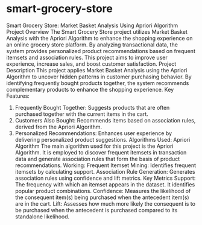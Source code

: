 # smart-grocery-store
Smart Grocery Store: Market Basket Analysis Using Apriori Algorithm
Project Overview
The Smart Grocery Store project utilizes Market Basket Analysis with the Apriori Algorithm to enhance the shopping experience on an online grocery store platform. By analyzing transactional data, the system provides personalized product recommendations based on frequent itemsets and association rules. This project aims to improve user experience, increase sales, and boost customer satisfaction.
Project Description
This project applies Market Basket Analysis using the Apriori Algorithm to uncover hidden patterns in customer purchasing behavior. By identifying frequently bought products together, the system recommends complementary products to enhance the shopping experience.
Key Features:
1. Frequently Bought Together: Suggests products that are often purchased together with the current items in the cart.
2. Customers Also Bought: Recommends items based on association rules, derived from the Apriori Algorithm.
3. Personalized Recommendations: Enhances user experience by delivering personalized product suggestions.
Algorithms Used: Apriori Algorithm
The main algorithm used for this project is the Apriori Algorithm. It is employed to discover frequent itemsets in transaction data and generate association rules that form the basis of product recommendations.
Working:
Frequent Itemset Mining: Identifies frequent itemsets by calculating support.
Association Rule Generation: Generates association rules using confidence and lift metrics.
Key Metrics
Support: The frequency with which an itemset appears in the dataset. It identifies popular product combinations.
Confidence: Measures the likelihood of the consequent item(s) being purchased when the antecedent item(s) are in the cart.
Lift: Assesses how much more likely the consequent is to be purchased when the antecedent is purchased compared to its standalone likelihood.
